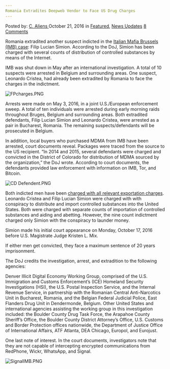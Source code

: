 ```yaml
---
Romania Extradites Deepweb Vendor to Face US Drug Charges
---
```

<article class="post-listing post-15963 post type-post status-publish format-standard has-post-thumbnail hentry  tag-charges tag-deepweb tag-drug tag-extradites tag-face tag-romania tag-vendor">
    <div class="post-inner">
        <span>Posted by: <a href="https://www.deepdotweb.com/author/caliens/" title="">C. Aliens </a></span>
    <span>October 21, 2016</span>
    <span>in <a href="https://www.deepdotweb.com/category/deepdot-news/" rel="category tag">Featured</a>, <a href="https://www.deepdotweb.com/category/news-updates/" rel="category tag">News Updates</a></span>
    <span><a href="https://www.deepdotweb.com/2016/10/21/romania-extradites-deepweb-vendor-to-face-us-drug-charges/#comments">8 Comments</a></span>
    </p>
    <div class="clear"></div>
    <div class="entry">
    <p>Romania extradited another suspect indicted in the <a href="https://www.deepdotweb.com/2016/07/01/dark-net-vendor-group-italian-maffia-brussels-busted/">Italian Mafia Brussels (IMB) case</a>: Filip Lucian Simion. According to the DoJ, Simion has been charged with several counts of distribution of controlled substances by means of the Internet.</p>
    <p>IMB was shut down in May after an international investigation. A total of 10 suspects were arrested in Belgium and surrounding areas. One suspect, Leonardo Cristea, had already been extradited by Romania to face the charges in the indictment.</p>
    <p><img class="wp-image-15964 aligncenter" src="/imgs/2016/10/fpcharges-png.png" alt="FPcharges.PNG" srcset="/imgs/2016/10/fpcharges-png.png 600w, /imgs/2016/10/fpcharges-png-300x81.png 300w" sizes="(max-width: 600px) 100vw, 600px" /></p>
    <p>Arrests were made on May 3, 2016, in a joint U.S./European enforcement sweep. A total of ten individuals were arrested during early morning raids throughout Bruges, Belgium and surrounding areas. Both extradited defendants, Filip Lucian Simion and Leonardo Cristea, were arrested as a pair in Bucharest, Romania. The remaining suspects/defendants will be prosecuted in Belgium.</p>
    <p>In addition, local buyers who purchased MDMA from IMB have been arrested, court documents reveal. Packages were traced from the source to the US recipient. “In 2014 and 2015, several defendants were charged and convicted in the District of Colorado for distribution of MDMA sourced by the organization,” the DoJ wrote. According to court documents, the defendants provided law enforcement with information on IMB, Tor, and Bitcoin.</p>
    <p><img class="wp-image-15965 aligncenter" src="/imgs/2016/10/cd-defendent-png.png" alt="CD Defendent.PNG" srcset="/imgs/2016/10/cd-defendent-png.png 636w, /imgs/2016/10/cd-defendent-png-300x87.png 300w" sizes="(max-width: 636px) 100vw, 636px" /></p>
    <p>Both indicted men have been <a href="https://www.justice.gov/usao-co/pr/romania-extradites-alleged-leader-italianmafiabrussels-drug-trafficking-organization">charged with all relevant exportation charges</a>. Leonardo Cristea and Filip Lucian Simion were charged with with conspiracy to distribute and import controlled substances into the United States. Both were charged with separate counts of importation of controlled substances and aiding and abetting. However, the nine count indictment charged only Simion with the conspiracy to launder money.</p>
    <p>Simion made his initial court appearance on Monday, October 17, 2016 before U.S. Magistrate Judge Kristen L. Mix.</p>
    <p>If either men get convicted, they face a maximum sentence of 20 years imprisonment.</p>
    <p>The DoJ credits the investigation, arrest, and extradition to the following agencies:</p>
    <p>Denver Illicit Digital Economy Working Group, comprised of the U.S. Immigration and Customs Enforcement’s (ICE) Homeland Security Investigations (HSI), the U.S. Postal Inspection Service, and the Internal Revenue Service, in partnership with the Romanian Central Anti-Narcotics Unit in Bucharest, Romania, and the Belgian Federal Judicial Police, East Flanders Drug Unit in Dendermonde, Belgium. Other United States and international agencies assisting the working group in this investigation included: the Boulder County Drug Task Force, the Arapahoe County Sheriff’s Office, the Boulder County District Attorney’s Office, U.S. Customs and Border Protection offices nationwide, the Department of Justice Office of International Affairs, ATF Atlanta, DEA Chicago, Europol, and Eurojust.</p>
    <p>One last note of interest. In the court documents, investigators note that they are not capable of intercepting encrypted communications from RedPhone, Wickr, WhatsApp, and Signal.</p>
    <p><img class="wp-image-15966 aligncenter" src="/imgs/2016/10/signalimb-png.png" alt="SignalIMB.PNG" srcset="/imgs/2016/10/signalimb-png.png 626w, /imgs/2016/10/signalimb-png-300x51.png 300w" sizes="(max-width: 626px) 100vw, 626px" /></p>
    </div>
    <span style="display:none"><a href="https://www.deepdotweb.com/tag/charges/" rel="tag">charges</a> <a href="https://www.deepdotweb.com/tag/deepweb/" rel="tag">deepweb</a>  <a href="https://www.deepdotweb.com/tag/extradites/" rel="tag">extradites</a> <a href="https://www.deepdotweb.com/tag/face/" rel="tag">face</a> <a href="https://www.deepdotweb.com/tag/romania/" rel="tag">romania</a> <a href="https://www.deepdotweb.com/tag/vendor/" rel="tag">vendor</a></span> <span style="display:none" class="updated">2016-10-21</span>
    <div style="display:none" class="vcard author" itemprop="author" itemscope itemtype="http://schema.org/Person"><strong class="fn" itemprop="name"><a href="https://www.deepdotweb.com/author/caliens/" title="Posts by C. Aliens" rel="author">C. Aliens</a></strong></div>
    </div>
</article>

